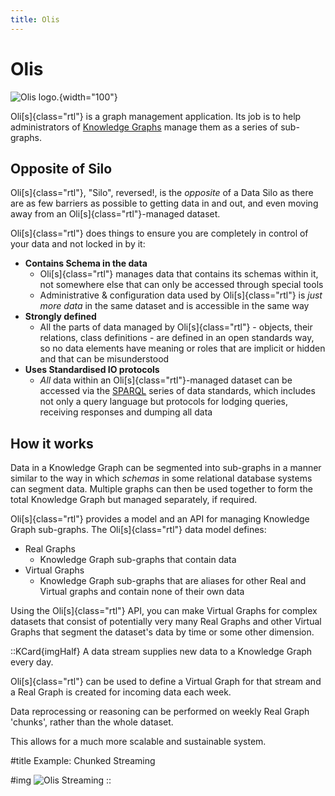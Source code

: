 ```yaml
---
title: Olis
---
```

# Olis

![Olis logo.](/img/logo-olis.png){width="100"}

Oli[s]{class="rtl"} is a graph management application. Its job is to help administrators of [Knowledge Graphs](https://en.wikipedia.org/wiki/Knowledge_graph) manage them as a series of sub-graphs.

## Opposite of Silo

Oli[s]{class="rtl"}, "Silo", reversed!, is the _opposite_ of a Data Silo as there are as few barriers as possible to getting data in and out, and even moving away from an Oli[s]{class="rtl"}-managed dataset.

Oli[s]{class="rtl"} does things to ensure you are completely in control of your data and not locked in by it:

- **Contains Schema in the data**
  - Oli[s]{class="rtl"} manages data that contains its schemas within it, not somewhere else that can only be accessed through special tools
  - Administrative & configuration data used by Oli[s]{class="rtl"} is _just more data_ in the same dataset and is accessible in the same way
- **Strongly defined**
  - All the parts of data managed by Oli[s]{class="rtl"} - objects, their relations, class definitions - are defined in an open standards way, so no data elements have meaning or roles that are implicit or hidden and that can be misunderstood
- **Uses Standardised IO protocols**
  - _All_ data within an Oli[s]{class="rtl"}-managed dataset can be accessed via the [SPARQL](http://www.w3.org/TR/sparql11-overview/) series of data standards, which includes not only a query language but protocols for lodging queries, receiving responses and dumping all data

## How it works

Data in a Knowledge Graph can be segmented into sub-graphs in a manner similar to the way in which _schemas_ in some relational database systems can segment data. Multiple graphs can then be used together to form the total Knowledge Graph but managed separately, if required.

Oli[s]{class="rtl"} provides a model and an API for managing Knowledge Graph sub-graphs. The Oli[s]{class="rtl"} data model defines:

- Real Graphs
  - Knowledge Graph sub-graphs that contain data
- Virtual Graphs
  - Knowledge Graph sub-graphs that are aliases for other Real and Virtual graphs and contain none of their own data

Using the Oli[s]{class="rtl"} API, you can make Virtual Graphs for complex datasets that consist of potentially very many Real Graphs and other Virtual Graphs that segment the dataset's data by time or some other dimension.

::KCard{imgHalf}
A data stream supplies new data to a Knowledge Graph every day.

Oli[s]{class="rtl"} can be used to define a Virtual Graph for that stream and a Real Graph is created for incoming data each week.

Data reprocessing or reasoning can be performed on weekly Real Graph 'chunks', rather than the whole dataset.

This allows for a much more scalable and sustainable system.

#title
Example: Chunked Streaming

#img
![Olis Streaming](/img/olis-streaming.svg)
::
